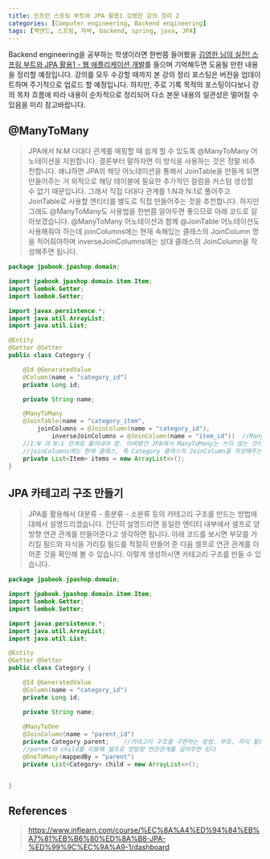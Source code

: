```yaml
---
title: 인프런 스프링 부트와 JPA 활용1 김영한 강의 정리 2
categories: [Computer engineering, Backend engineering]
tags: [백엔드, 스프링, 자바, backend, spring, java, JPA]
---
```


Backend engineering을 공부하는 학생이라면 한번쯤 들어봤을 [김영한 님의 실전! 스프링 부트와 JPA 활용1 - 웹 애플리케이션 개발](https://www.inflearn.com/course/%EC%8A%A4%ED%94%84%EB%A7%81%EB%B6%80%ED%8A%B8-JPA-%ED%99%9C%EC%9A%A9-1/dashboard)를 들으며 기억해두면 도움될 만한 내용을 정리할 예정입니다. 강의를 모두 수강할 때까지 본 강의 정리 포스팅은 버전을 업데이트하며 주기적으로 업로드 할 예정입니다. 하지만, 주로 기록 목적의 포스팅이다보니 강의 목차 흐름에 따라 내용이 순차적으로 정리되어 다소 본문 내용의 일관성은 떨어질 수 있음을 미리 참고바랍니다. 

## @ManyToMany
> JPA에서 N:M 다대다 관계를 매핑할 때 쉽게 할 수 있도록 @ManyToMany 어노테이션을 지원합니다. 결론부터 말하자면 이 방식을 사용하는 것은 정말 비추천합니다. 왜냐하면 JPA의 해당 어노테이션을 통해서 JoinTable을 만들게 되면 만들어주는 거 외적으로 해당 테이블에 필요한 추가적인 컬럼을 커스텀 생성할 수 없기 때문입니다. 그래서 직접 다대다 관계를 1:N과 N:1로 풀어주고 JoinTable로 사용할 엔티티를 별도로 직접 만들어주는 것을 추천합니다. 하지만 그래도 @ManyToMany도 사용법을 한번쯤 알아두면 좋으므로 아래 코드로 알아보겠습니다. @ManyToMany 어노테이션과 함께 @JoinTable 어노테이션도 사용해줘야 하는데 joinColumns에는 현재 속해있는 클래스의 JoinColumn 명을 적어줘야하며 inverseJoinColumns에는 상대 클래스의 JoinColumn을 작성해주면 됩니다.   
   
```java
package jpabook.jpashop.domain;

import jpabook.jpashop.domain.item.Item;
import lombok.Getter;
import lombok.Setter;

import javax.persistence.*;
import java.util.ArrayList;
import java.util.List;

@Entity
@Getter @Setter
public class Category {

    @Id @GeneratedValue
    @Column(name = "category_id")
    private Long id;

    private String name;

    @ManyToMany
    @JoinTable(name = "category_item",
        joinColumns = @JoinColumn(name = "category_id"),
            inverseJoinColumns = @JoinColumn(name = "item_id"))  //ManyToMany는 N:M 다대다 관계이므로 RDB 특성상 JoinTable을 활용해서
    //1:N 과 N:1 관계로 풀어내야 함. 어찌됐건 JPA에서 ManyToMany는 쓰지 않는 것이 좋다. 직접 다대다를 1:N과 N:1로 풀어서 구현하는 게 좋다.
    //joinColumns에는 현재 클래스, 즉 Category 클래스의 JoinColumn을 작성해주는 것이고 inverseJoinColumns에는 상대의 JoinColumn을 작성해주는 것이다.
    private List<Item> items = new ArrayList<>();
}
```

## JPA 카테고리 구조 만들기
> JPA를 활용해서 대분류 - 중분류 - 소분류 등의 카테고리 구조를 만드는 방법에 대해서 설명드리겠습니다. 간단히 설명드리면 동일한 엔티티 내부에서 셀프로 양방향 연관 관계를 만들어준다고 생각하면 됩니다. 아래 코드를 보시면 부모를 가리킬 필드와 자식을 가리킬 필드를 적절히 만들어 준 다음 셀프로 연관 관계를 이어준 것을 확인해 볼 수 있습니다. 이렇게 생성하시면 카테고리 구조를 만들 수 있습니다.   
   
```java
package jpabook.jpashop.domain;

import jpabook.jpashop.domain.item.Item;
import lombok.Getter;
import lombok.Setter;

import javax.persistence.*;
import java.util.ArrayList;
import java.util.List;

@Entity
@Getter @Setter
public class Category {

    @Id @GeneratedValue
    @Column(name = "category_id")
    private Long id;

    private String name;
    
    @ManyToOne
    @JoinColumn(name = "parent_id")
    private Category parent;    //카테고리 구조를 구현하는 방법. 부모, 자식 필드를 만들고 아래와 같이
    //parent와 child를 이용해 셀프로 양방향 연관관계를 걸어주면 된다
    @OneToMany(mappedBy = "parent")
    private List<Category> child = new ArrayList<>();


}
```


## References
> https://www.inflearn.com/course/%EC%8A%A4%ED%94%84%EB%A7%81%EB%B6%80%ED%8A%B8-JPA-%ED%99%9C%EC%9A%A9-1/dashboard